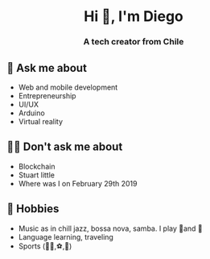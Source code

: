 <h1 align="center">Hi 👋, I'm Diego</h1>
<h3 align="center">A tech creator from Chile</h3>

## 💬 Ask me about
- Web and mobile development
- Entrepreneurship
- UI/UX
- Arduino
- Virtual reality

## 🙅‍♂️ Don't ask me about
- Blockchain
- Stuart little
- Where was I on February 29th 2019

## 📅 Hobbies
- Music as in chill jazz, bossa nova, samba. I play 🎷and 🎸
- Language learning, traveling
- Sports (🚵‍♂️,⚽,🏀)
